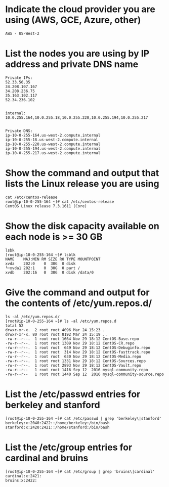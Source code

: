 # Indicate the cloud provider you are using (AWS, GCE, Azure, other)
	AWS - US-West-2

# List the nodes you are using by IP address and private DNS name
	Private IPs:
	52.33.56.35
	34.208.107.167
	34.208.236.75
	35.163.102.117
	52.34.236.102

	
	internal:
	10.0.255.164,10.0.255.18,10.0.255.220,10.0.255.194,10.0.255.217


	Private DNS:
	ip-10-0-255-164.us-west-2.compute.internal
	ip-10-0-255-18.us-west-2.compute.internal
	ip-10-0-255-220.us-west-2.compute.internal
	ip-10-0-255-194.us-west-2.compute.internal
	ip-10-0-255-217.us-west-2.compute.internal
	
	
# Show the command and output that lists the Linux release you are using
	cat /etc/centos-release
	root@ip-10-0-255-164 ~]# cat /etc/centos-release
	CentOS Linux release 7.3.1611 (Core)
	


# Show the disk capacity available on each node is >= 30 GB
	lsbk
	[root@ip-10-0-255-164 ~]# lsblk
	NAME    MAJ:MIN RM SIZE RO TYPE MOUNTPOINT
	xvda    202:0    0  30G  0 disk
	└─xvda1 202:1    0  30G  0 part /
	xvdb    202:16   0  30G  0 disk /data/0
	
# Give the command and output for the contents of /etc/yum.repos.d/

	ls -al /etc/yum.repos.d/
	[root@ip-10-0-255-164 ~]# ls -al /etc/yum.repos.d
	total 52
	drwxr-xr-x.  2 root root 4096 Mar 24 15:23 .
	drwxr-xr-x. 80 root root 8192 Mar 24 15:19 ..
	-rw-r--r--.  1 root root 1664 Nov 29 18:12 CentOS-Base.repo
	-rw-r--r--.  1 root root 1309 Nov 29 18:12 CentOS-CR.repo
	-rw-r--r--.  1 root root  649 Nov 29 18:12 CentOS-Debuginfo.repo
	-rw-r--r--.  1 root root  314 Nov 29 18:12 CentOS-fasttrack.repo
	-rw-r--r--.  1 root root  630 Nov 29 18:12 CentOS-Media.repo
	-rw-r--r--.  1 root root 1331 Nov 29 18:12 CentOS-Sources.repo
	-rw-r--r--.  1 root root 2893 Nov 29 18:12 CentOS-Vault.repo
	-rw-r--r--   1 root root 1416 Sep 12  2016 mysql-community.repo
	-rw-r--r--   1 root root 1440 Sep 12  2016 mysql-community-source.repo
	
# List the /etc/passwd entries for berkeley and stanford

	[root@ip-10-0-255-164 ~]# cat /etc/passwd | grep 'berkeley\|stanford'
	berkeley:x:2040:2422::/home/berkeley:/bin/bash
	stanford:x:2420:2421::/home/stanford:/bin/bash

# List the /etc/group entries for cardinal and bruins
	[root@ip-10-0-255-164 ~]# cat /etc/group | grep 'bruins\|cardinal'
	cardinal:x:2421:
	bruins:x:2422:
		